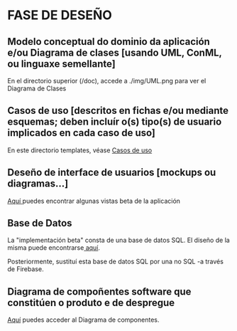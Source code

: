 # FASE DE DESEÑO

## Modelo conceptual do dominio da aplicación e/ou Diagrama de clases [usando UML, ConML, ou linguaxe semellante]

En el directorio superior (/doc), accede a ./img/UML.png para ver el Diagrama de Clases

## Casos de uso [descritos en fichas e/ou mediante esquemas; deben incluír o(s) tipo(s) de usuario implicados en cada caso de uso]

En este directorio templates, véase <a href="./CasosdeUso.pdf" target="_blank">Casos de uso </a>
 
## Deseño de interface de usuarios [mockups ou diagramas...]

<a href="./../img/Views" target="_blank">Aquí </a> puedes encontrar algunas vistas beta de la aplicación


## Base de Datos

La "implementación beta" consta de una base de datos SQL. El diseño de la misma puede encontrarse<a href="./../img/BaseDatos.png" target="_blank"> aquí</a>. 

Posteriormente, sustituí esta base de datos SQL por una no SQL -a través de Firebase. 

## Diagrama de compoñentes software que constitúen o produto e de despregue

<a href="./../img/DiagramaComponent.png" target="_blank">Aquí</a> puedes acceder al Diagrama de componentes.